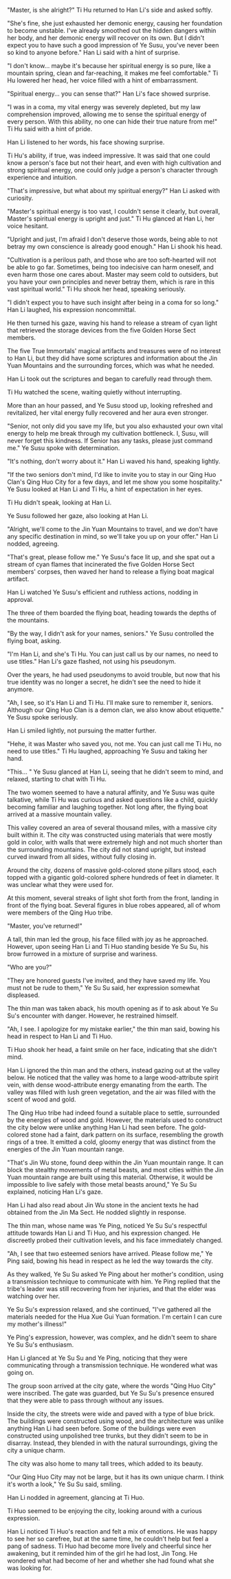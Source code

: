 "Master, is she alright?" Ti Hu returned to Han Li's side and asked softly.

"She's fine, she just exhausted her demonic energy, causing her foundation to become unstable. I've already smoothed out the hidden dangers within her body, and her demonic energy will recover on its own. But I didn't expect you to have such a good impression of Ye Susu, you've never been so kind to anyone before." Han Li said with a hint of surprise.

"I don't know... maybe it's because her spiritual energy is so pure, like a mountain spring, clean and far-reaching, it makes me feel comfortable." Ti Hu lowered her head, her voice filled with a hint of embarrassment.

"Spiritual energy... you can sense that?" Han Li's face showed surprise.

"I was in a coma, my vital energy was severely depleted, but my law comprehension improved, allowing me to sense the spiritual energy of every person. With this ability, no one can hide their true nature from me!" Ti Hu said with a hint of pride.

Han Li listened to her words, his face showing surprise.

Ti Hu's ability, if true, was indeed impressive. It was said that one could know a person's face but not their heart, and even with high cultivation and strong spiritual energy, one could only judge a person's character through experience and intuition.

"That's impressive, but what about my spiritual energy?" Han Li asked with curiosity.

"Master's spiritual energy is too vast, I couldn't sense it clearly, but overall, Master's spiritual energy is upright and just." Ti Hu glanced at Han Li, her voice hesitant.

"Upright and just, I'm afraid I don't deserve those words, being able to not betray my own conscience is already good enough." Han Li shook his head.

"Cultivation is a perilous path, and those who are too soft-hearted will not be able to go far. Sometimes, being too indecisive can harm oneself, and even harm those one cares about. Master may seem cold to outsiders, but you have your own principles and never betray them, which is rare in this vast spiritual world." Ti Hu shook her head, speaking seriously.

"I didn't expect you to have such insight after being in a coma for so long." Han Li laughed, his expression noncommittal.

He then turned his gaze, waving his hand to release a stream of cyan light that retrieved the storage devices from the five Golden Horse Sect members.

The five True Immortals' magical artifacts and treasures were of no interest to Han Li, but they did have some scriptures and information about the Jin Yuan Mountains and the surrounding forces, which was what he needed.

Han Li took out the scriptures and began to carefully read through them.

Ti Hu watched the scene, waiting quietly without interrupting.

More than an hour passed, and Ye Susu stood up, looking refreshed and revitalized, her vital energy fully recovered and her aura even stronger.

"Senior, not only did you save my life, but you also exhausted your own vital energy to help me break through my cultivation bottleneck. I, Susu, will never forget this kindness. If Senior has any tasks, please just command me." Ye Susu spoke with determination.

"It's nothing, don't worry about it." Han Li waved his hand, speaking lightly.

"If the two seniors don't mind, I'd like to invite you to stay in our Qing Huo Clan's Qing Huo City for a few days, and let me show you some hospitality." Ye Susu looked at Han Li and Ti Hu, a hint of expectation in her eyes.

Ti Hu didn't speak, looking at Han Li.

Ye Susu followed her gaze, also looking at Han Li.

"Alright, we'll come to the Jin Yuan Mountains to travel, and we don't have any specific destination in mind, so we'll take you up on your offer." Han Li nodded, agreeing.

"That's great, please follow me." Ye Susu's face lit up, and she spat out a stream of cyan flames that incinerated the five Golden Horse Sect members' corpses, then waved her hand to release a flying boat magical artifact.

Han Li watched Ye Susu's efficient and ruthless actions, nodding in approval.

The three of them boarded the flying boat, heading towards the depths of the mountains.

"By the way, I didn't ask for your names, seniors." Ye Susu controlled the flying boat, asking.

"I'm Han Li, and she's Ti Hu. You can just call us by our names, no need to use titles." Han Li's gaze flashed, not using his pseudonym.

Over the years, he had used pseudonyms to avoid trouble, but now that his true identity was no longer a secret, he didn't see the need to hide it anymore.

"Ah, I see, so it's Han Li and Ti Hu. I'll make sure to remember it, seniors. Although our Qing Huo Clan is a demon clan, we also know about etiquette." Ye Susu spoke seriously.

Han Li smiled lightly, not pursuing the matter further.

"Hehe, it was Master who saved you, not me. You can just call me Ti Hu, no need to use titles." Ti Hu laughed, approaching Ye Susu and taking her hand.

"This... " Ye Susu glanced at Han Li, seeing that he didn't seem to mind, and relaxed, starting to chat with Ti Hu.

The two women seemed to have a natural affinity, and Ye Susu was quite talkative, while Ti Hu was curious and asked questions like a child, quickly becoming familiar and laughing together.
Not long after, the flying boat arrived at a massive mountain valley.

This valley covered an area of several thousand miles, with a massive city built within it. The city was constructed using materials that were mostly gold in color, with walls that were extremely high and not much shorter than the surrounding mountains. The city did not stand upright, but instead curved inward from all sides, without fully closing in.

Around the city, dozens of massive gold-colored stone pillars stood, each topped with a gigantic gold-colored sphere hundreds of feet in diameter. It was unclear what they were used for.

At this moment, several streaks of light shot forth from the front, landing in front of the flying boat. Several figures in blue robes appeared, all of whom were members of the Qing Huo tribe.

"Master, you've returned!"

A tall, thin man led the group, his face filled with joy as he approached. However, upon seeing Han Li and Ti Huo standing beside Ye Su Su, his brow furrowed in a mixture of surprise and wariness.

"Who are you?"

"They are honored guests I've invited, and they have saved my life. You must not be rude to them," Ye Su Su said, her expression somewhat displeased.

The thin man was taken aback, his mouth opening as if to ask about Ye Su Su's encounter with danger. However, he restrained himself.

"Ah, I see. I apologize for my mistake earlier," the thin man said, bowing his head in respect to Han Li and Ti Huo.

Ti Huo shook her head, a faint smile on her face, indicating that she didn't mind.

Han Li ignored the thin man and the others, instead gazing out at the valley below. He noticed that the valley was home to a large wood-attribute spirit vein, with dense wood-attribute energy emanating from the earth. The valley was filled with lush green vegetation, and the air was filled with the scent of wood and gold.

The Qing Huo tribe had indeed found a suitable place to settle, surrounded by the energies of wood and gold. However, the materials used to construct the city below were unlike anything Han Li had seen before. The gold-colored stone had a faint, dark pattern on its surface, resembling the growth rings of a tree. It emitted a cold, gloomy energy that was distinct from the energies of the Jin Yuan mountain range.

"That's Jin Wu stone, found deep within the Jin Yuan mountain range. It can block the stealthy movements of metal beasts, and most cities within the Jin Yuan mountain range are built using this material. Otherwise, it would be impossible to live safely with those metal beasts around," Ye Su Su explained, noticing Han Li's gaze.

Han Li had also read about Jin Wu stone in the ancient texts he had obtained from the Jin Ma Sect. He nodded slightly in response.

The thin man, whose name was Ye Ping, noticed Ye Su Su's respectful attitude towards Han Li and Ti Huo, and his expression changed. He discreetly probed their cultivation levels, and his face immediately changed.

"Ah, I see that two esteemed seniors have arrived. Please follow me," Ye Ping said, bowing his head in respect as he led the way towards the city.

As they walked, Ye Su Su asked Ye Ping about her mother's condition, using a transmission technique to communicate with him. Ye Ping replied that the tribe's leader was still recovering from her injuries, and that the elder was watching over her.

Ye Su Su's expression relaxed, and she continued, "I've gathered all the materials needed for the Hua Xue Gui Yuan formation. I'm certain I can cure my mother's illness!"

Ye Ping's expression, however, was complex, and he didn't seem to share Ye Su Su's enthusiasm.

Han Li glanced at Ye Su Su and Ye Ping, noticing that they were communicating through a transmission technique. He wondered what was going on.

The group soon arrived at the city gate, where the words "Qing Huo City" were inscribed. The gate was guarded, but Ye Su Su's presence ensured that they were able to pass through without any issues.

Inside the city, the streets were wide and paved with a type of blue brick. The buildings were constructed using wood, and the architecture was unlike anything Han Li had seen before. Some of the buildings were even constructed using unpolished tree trunks, but they didn't seem to be in disarray. Instead, they blended in with the natural surroundings, giving the city a unique charm.

The city was also home to many tall trees, which added to its beauty.

"Our Qing Huo City may not be large, but it has its own unique charm. I think it's worth a look," Ye Su Su said, smiling.

Han Li nodded in agreement, glancing at Ti Huo.

Ti Huo seemed to be enjoying the city, looking around with a curious expression.

Han Li noticed Ti Huo's reaction and felt a mix of emotions. He was happy to see her so carefree, but at the same time, he couldn't help but feel a pang of sadness. Ti Huo had become more lively and cheerful since her awakening, but it reminded him of the girl he had lost, Jin Tong. He wondered what had become of her and whether she had found what she was looking for.